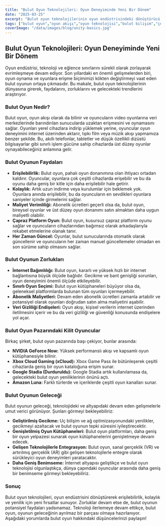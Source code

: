 ```yaml
---
title: "Bulut Oyun Teknolojileri: Oyun Deneyiminde Yeni Bir Dönem"
date: "2025-03-25"
excerpt: "Bulut oyun teknolojilerinin oyun endüstrisindeki dönüştürücü etkisini keşfedin. Oyunları doğrudan cihazlarınıza aktarmanın faydaları, zorlukları ve gelecekteki trendleri hakkında bilgi edinin."
tags: ["bulut oyun","oyun akışı","oyun teknolojisi","bulut bilişim","çevrimiçi oyun"]
coverImage: "/data/images/blog/unity-basics.jpg"
---
```


## Bulut Oyun Teknolojileri: Oyun Deneyiminde Yeni Bir Dönem

Oyun endüstrisi, teknoloji ve eğlence sınırlarını sürekli olarak zorlayarak evrimleşmeye devam ediyor. Son yıllardaki en önemli gelişmelerden biri, oyun oynama ve oyunlara erişme biçimimizi kökten değiştirmeyi vaat eden bulut oyunun ortaya çıkmasıdır. Bu makale, bulut oyun teknolojilerinin dünyasına girerek, faydalarını, zorluklarını ve gelecekteki trendlerini araştırıyor.

### Bulut Oyun Nedir?

Bulut oyun, oyun akışı olarak da bilinir ve oyuncuların video oyunlarına veri merkezlerinde barındırılan sunucularda uzaktan erişmesini ve oynamasını sağlar. Oyunları yerel cihazlara indirip yüklemek yerine, oyuncular oyun deneyimini internet üzerinden aktarır, tıpkı film veya müzik akışı yapmamıza benzer şekilde. Bu, akıllı telefonlar, tabletler ve düşük özellikli dizüstü bilgisayarlar gibi sınırlı işlem gücüne sahip cihazlarda üst düzey oyunlar oynayabileceğiniz anlamına gelir.

### Bulut Oyunun Faydaları

*   **Erişilebilirlik:** Bulut oyun, pahalı oyun donanımına olan ihtiyacı ortadan kaldırır. Oyuncular, oyunlara çok çeşitli cihazlarda erişebilir ve bu da oyunu daha geniş bir kitle için daha erişilebilir hale getirir.
*   **Kolaylık:** Artık uzun indirme veya kurulumlar için beklemek yok. Oyunlara anında erişilebilir, bu da oyuncuların en sevdikleri oyunlara saniyeler içinde girmelerini sağlar.
*   **Maliyet Verimliliği:** Abonelik ücretleri geçerli olsa da, bulut oyun, bireysel oyunlar ve üst düzey oyun donanımı satın almaktan daha uygun maliyetli olabilir.
*   **Çapraz Platform Oyun:** Bulut oyun, kusursuz çapraz platform oyunu sağlar ve oyuncuların cihazlarından bağımsız olarak arkadaşlarıyla rekabet etmelerine olanak tanır.
*   **Her Zaman Güncel:** Oyunlar, bulut sunucularında otomatik olarak güncellenir ve oyuncuların her zaman manuel güncellemeler olmadan en son sürüme sahip olmasını sağlar.

### Bulut Oyunun Zorlukları

*   **İnternet Bağımlılığı:** Bulut oyun, kararlı ve yüksek hızlı bir internet bağlantısına büyük ölçüde bağlıdır. Gecikme ve bant genişliği sorunları, oyun deneyimini önemli ölçüde etkileyebilir.
*   **Sınırlı Oyun Seçimi:** Bulut oyun kütüphaneleri büyüyor olsa da, geleneksel platformlarda bulunan tüm oyunları içermeyebilir.
*   **Abonelik Maliyetleri:** Devam eden abonelik ücretleri zamanla artabilir ve potansiyel olarak oyunları doğrudan satın alma maliyetini aşabilir.
*   **Veri Gizliliği Endişeleri:** Oyun akışı, kişisel verilerin internet üzerinden iletilmesini içerir ve bu da veri gizliliği ve güvenliği konusunda endişelere yol açar.

### Bulut Oyun Pazarındaki Kilit Oyuncular

Birkaç şirket, bulut oyun pazarında başı çekiyor, bunlar arasında:

*   **NVIDIA GeForce Now:** Yüksek performanslı akışı ve kapsamlı oyun kütüphanesiyle bilinir.
*   **Xbox Cloud Gaming (xCloud):** Xbox Game Pass ile bütünleşerek çeşitli cihazlarda geniş bir oyun kataloğuna erişim sunar.
*   **Google Stadia (Durduruldu):** Google Stadia artık kullanılamasa da, gelecekteki bulut oyun yeniliklerinin önünü açtı.
*   **Amazon Luna:** Farklı türlerde ve içeriklerde çeşitli oyun kanalları sunar.

### Bulut Oyunun Geleceği

Bulut oyunun geleceği, teknolojideki ve altyapıdaki devam eden gelişmelerle umut verici görünüyor. Şunları görmeyi bekleyebiliriz:

*   **Geliştirilmiş Gecikme:** Uç bilişim ve ağ optimizasyonundaki yenilikler, gecikmeyi azaltacak ve bulut oyunun tepki süresini iyileştirecektir.
*   **Genişletilmiş Oyun Kütüphaneleri:** Bulut oyun platformları, daha geniş bir oyun yelpazesi sunarak oyun kütüphanelerini genişletmeye devam edecek.
*   **Gelişen Teknolojilerle Entegrasyon:** Bulut oyun, sanal gerçeklik (VR) ve artırılmış gerçeklik (AR) gibi gelişen teknolojilerle entegre olarak sürükleyici oyun deneyimleri yaratacaktır.
*   **Daha Geniş Benimseme:** İnternet altyapısı geliştikçe ve bulut oyun teknolojisi olgunlaştıkça, dünya çapındaki oyuncular arasında daha geniş bir benimseme görmeyi bekleyebiliriz.

### Sonuç

Bulut oyun teknolojileri, oyun endüstrisini dönüştürerek erişilebilirlik, kolaylık ve yenilik için yeni fırsatlar sunuyor. Zorluklar devam etse de, bulut oyunun potansiyel faydaları yadsınamaz. Teknoloji ilerlemeye devam ettikçe, bulut oyun, oyunun geleceğinin ayrılmaz bir parçası olmaya hazırlanıyor. Aşağıdaki yorumlarda bulut oyun hakkındaki düşüncelerinizi paylaşın!

    